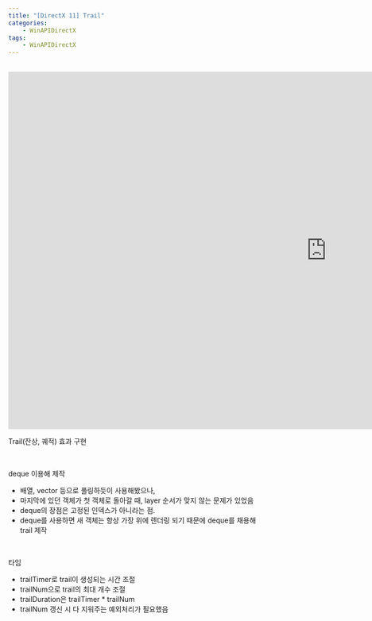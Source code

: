 ```yaml
---
title: "[DirectX 11] Trail"
categories:
    - WinAPIDirectX
tags:
    - WinAPIDirectX
---
```


<br>

<iframe width="1280" height="720" src="https://www.youtube.com/embed/oMs8QJw4X-s" title="YouTube video player" frameborder="0" allow="accelerometer; autoplay; clipboard-write; encrypted-media; gyroscope; picture-in-picture" allowfullscreen></iframe>


<br>

Trail(잔상, 궤적) 효과 구현

<br>

deque 이용해 제작
- 배열, vector 등으로 풀링하듯이 사용해봤으나,
- 마지막에 있던 객체가 첫 객체로 돌아갈 때, layer 순서가 맞지 않는 문제가 있었음
- deque의 장점은 고정된 인덱스가 아니라는 점.
- deque를 사용하면 새 객체는 항상 가장 위에 렌더링 되기 때문에 deque를 채용해 trail 제작

<br>

타임
- trailTimer로 trail이 생성되는 시간 조절
- trailNum으로 trail의 최대 개수 조절
- trailDuration은 trailTimer * trailNum
- trailNum 갱신 시 다 지워주는 예외처리가 필요했음
